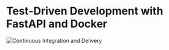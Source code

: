# Test-Driven Development with FastAPI and Docker

![Continuous Integration and Delivery](https://github.com/vik0104/fastapi-tdd-docker/workflows/Continuous%20Integration%20and%20Delivery/badge.svg?branch=main)
